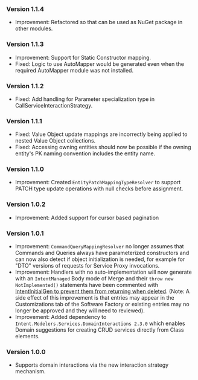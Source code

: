 ### Version 1.1.4

- Improvement: Refactored so that can be used as NuGet package in other modules.

### Version 1.1.3

- Improvement: Support for Static Constructor mapping.
- Fixed: Logic to use AutoMapper would be generated even when the required AutoMapper module was not installed.

### Version 1.1.2

- Fixed: Add handling for Parameter specialization type in CallServiceInteractionStrategy.

### Version 1.1.1

- Fixed: Value Object update mappings are incorrectly being applied to nested Value Object collections.
- Fixed: Accessing owning entities should now be possible if the owning entity's PK naming convention includes the entity name.

### Version 1.1.0

- Improvement: Created `EntityPatchMappingTypeResolver` to support PATCH type update operations with null checks before assignment.

### Version 1.0.2

- Improvement: Added support for cursor based pagination

### Version 1.0.1

- Improvement: `CommandQueryMappingResolver` no longer assumes that Commands and Queries always have parameterized constructors and can now also detect if object initialization is needed, for example for "DTO" versions of requests for Service Proxy invocations.
- Improvement: Handlers with no auto-implementation will now generate with an `IntentManaged` Body mode of Merge and their `throw new NotImplemented()` statements have been commented with [IntentInitialGen to prevent them from returning when deleted](https://docs.intentarchitect.com/articles/application-development/code-management/code-management-csharp/code-management-csharp.html#the--intentinitialgen-instruction). (Note: A side effect of this improvement is that entries may appear in the Customizations tab of the Software Factory or existing entries may no longer be approved and they will need to reviewed).
- Improvement: Added dependency to `Intent.Modelers.Services.DomainInteractions 2.3.0` which enables Domain suggestions for creating CRUD services directly from Class elements.

### Version 1.0.0

- Supports domain interactions via the new interaction strategy mechanism.